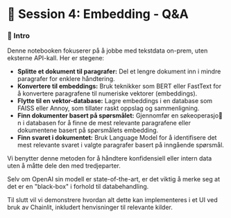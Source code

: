 # 🤖 Session 4: Embedding - Q&A 

### 📝 Intro

Denne notebooken fokuserer på å jobbe med tekstdata on-prem, uten eksterne API-kall. Her er stegene:

- **Splitte et dokument til paragrafer:** Del et lengre dokument inn i mindre paragrafer for enklere håndtering.
- **Konvertere til embeddings:** Bruk teknikker som BERT eller FastText for å konvertere paragrafene til numeriske vektorer (embeddings).
- **Flytte til en vektor-database:** Lagre embeddings i en database som FAISS eller Annoy, som tillater raskt oppslag og sammenligning.
- **Finn dokumenter basert på spørsmålet:** Gjennomfør en søkeoperasjo🤖n i databasen for å finne de mest relevante paragrafene eller dokumentene basert på spørsmålets embedding.
- **Finn svaret i dokumentet:**  Bruk Language Model for å identifisere det mest relevante svaret i valgte paragrafer basert på inngående spørsmål.

Vi benytter denne metoden for å håndtere konfidensiell eller intern data uten å måtte dele den med tredjeparter.

Selv om OpenAI sin modell er state-of-the-art, er det viktig å merke seg at det er en "black-box" i forhold til databehandling.

Til slutt vil vi demonstrere hvordan alt dette kan implementeres i et UI ved bruk av Chainlit, inkludert henvisninger til relevante kilder.
